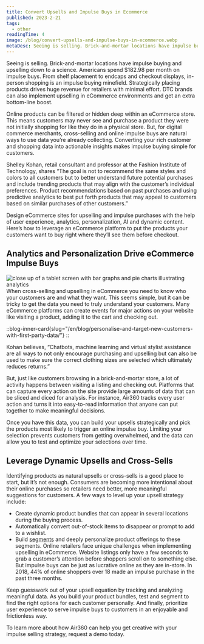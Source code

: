 ```yaml
---
title: Convert Upsells and Impulse Buys in Ecommerce
published: 2023-2-21
tags:
  - other
readingTime: 4
image: /blog/convert-upsells-and-impulse-buys-in-ecommerce.webp
metaDesc: Seeing is selling. Brick-and-mortar locations have impulse buying and upselling down to a science. Americans spend $182.98 per month on impulse buys. From shelf placement to endcaps and checkout displays, in-person shopping is an impulse buying minefield.
---
```


Seeing is selling. Brick-and-mortar locations have impulse buying and upselling down to a science. Americans spend $182.98 per month on impulse buys. From shelf placement to endcaps and checkout displays, in-person shopping is an impulse buying minefield. Strategically placing products drives huge revenue for retailers with minimal effort. DTC brands can also implement upselling in eCommerce environments and get an extra bottom-line boost.

Online products can be filtered or hidden deep within an eCommerce store. This means customers may never see and purchase a product they were not initially shopping for like they do in a physical store. But, for digital commerce merchants, cross-selling and online impulse buys are natural ways to use data you’re already collecting. Converting your rich customer and shopping data into actionable insights makes impulse buying simple for customers.

Shelley Kohan, retail consultant and professor at the Fashion Institute of Technology, shares “The goal is not to recommend the same styles and colors to all customers but to better understand future potential purchases and include trending products that may align with the customer’s individual preferences. Product recommendations based on past purchases and using predictive analytics to best put forth products that may appeal to customers based on similar purchases of other customers.”

Design eCommerce sites for upselling and impulse purchases with the help of user experience, analytics, personalization, AI and dynamic content. Here’s how to leverage an eCommerce platform to put the products your customers want to buy right where they’ll see them before checkout.

## Analytics and Personalization Drive eCommerce Impulse Buys
![close up of a tablet screen with bar graphs and pie charts illustrating analytics](/blog/convert-upsells-and-impulse-buys-in-ecommerce-1.webp)
When cross-selling and upselling in eCommerce you need to know who your customers are and what they want. This seems simple, but it can be tricky to get the data you need to truly understand your customers. Many eCommerce platforms can create events for major actions on your website like visiting a product, adding it to the cart and checking out.

::blog-inner-card{slug="/en/blog/personalise-and-target-new-customers-with-first-party-data/"}
::

Kohan believes, “Chatbots, machine learning and virtual stylist assistance are all ways to not only encourage purchasing and upselling but can also be used to make sure the correct clothing sizes are selected which ultimately reduces returns.”

But, just like customers browsing in a brick-and-mortar store, a lot of activity happens between visiting a listing and checking out. Platforms that can capture every action on the site provide large amounts of data that can be sliced and diced for analysis. For instance, Air360 tracks every user action and turns it into easy-to-read information that anyone can put together to make meaningful decisions.

Once you have this data, you can build your upsells strategically and pick the products most likely to trigger an online impulse buy. Limiting your selection prevents customers from getting overwhelmed, and the data can allow you to test and optimize your selections over time.

## Leverage Dynamic Upsells and Cross-Sells
Identifying products as natural upsells or cross-sells is a good place to start, but it’s not enough. Consumers are becoming more intentional about their online purchases so retailers need better, more meaningful suggestions for customers. A few ways to level up your upsell strategy include:

- Create dynamic product bundles that can appear in several locations during the buying process.
- Automatically convert out-of-stock items to disappear or prompt to add to a wishlist.
- Build [segments](/en/product/capabilities/events-segments/) and deeply personalize product offerings to these segments.
Online retailers face unique challenges when implementing upselling in eCommerce. Website listings only have a few seconds to grab a customer’s attention before shoppers scroll on to something else. But impulse buys can be just as lucrative online as they are in-store. In 2018, 44% of online shoppers over 18 made an impulse purchase in the past three months.

Keep guesswork out of your upsell equation by tracking and analyzing meaningful data. As you build your product bundles, test and segment to find the right options for each customer personally. And finally, prioritize user experience to serve impulse buys to customers in an  enjoyable and frictionless way.

To learn more about how Air360 can help you get creative with your impulse selling strategy, request a demo today.
